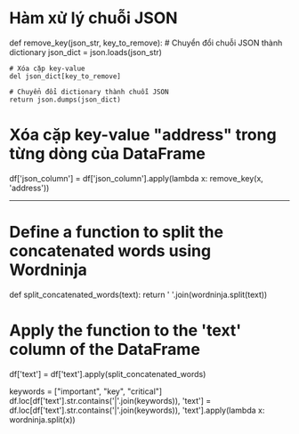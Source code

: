 # Hàm xử lý chuỗi JSON
def remove_key(json_str, key_to_remove):
    # Chuyển đổi chuỗi JSON thành dictionary
    json_dict = json.loads(json_str)
    
    # Xóa cặp key-value
    del json_dict[key_to_remove]
    
    # Chuyển đổi dictionary thành chuỗi JSON
    return json.dumps(json_dict)

# Xóa cặp key-value "address" trong từng dòng của DataFrame
df['json_column'] = df['json_column'].apply(lambda x: remove_key(x, 'address'))

-----------------------
# Define a function to split the concatenated words using Wordninja
def split_concatenated_words(text):
    return ' '.join(wordninja.split(text))

# Apply the function to the 'text' column of the DataFrame
df['text'] = df['text'].apply(split_concatenated_words)


keywords = ["important", "key", "critical"]
df.loc[df['text'].str.contains('|'.join(keywords)), 'text'] = df.loc[df['text'].str.contains('|'.join(keywords)), 'text'].apply(lambda x: wordninja.split(x))
